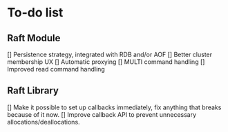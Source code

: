 To-do list
==========

Raft Module
-----------

[] Persistence strategy, integrated with RDB and/or AOF
[] Better cluster membership UX
[] Automatic proxying
[] MULTI command handling
[] Improved read command handling

Raft Library
------------

[] Make it possible to set up callbacks immediately, fix anything that breaks
   because of it now.
[] Improve callback API to prevent unnecessary allocations/deallocations.
